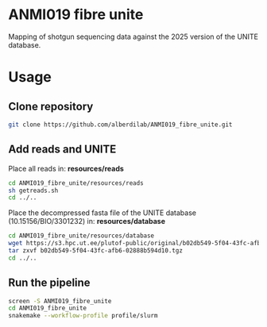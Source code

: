 # ANMI019 fibre unite

Mapping of shotgun sequencing data against the 2025 version of the UNITE database.

# Usage

## Clone repository

```sh
git clone https://github.com/alberdilab/ANMI019_fibre_unite.git
```

## Add reads and UNITE

Place all reads in: **resources/reads**

```sh
cd ANMI019_fibre_unite/resources/reads
sh getreads.sh
cd ../..
```

Place the decompressed fasta file of the UNITE database (10.15156/BIO/3301232) in: **resources/database**

```sh
cd ANMI019_fibre_unite/resources/database
wget https://s3.hpc.ut.ee/plutof-public/original/b02db549-5f04-43fc-afb6-02888b594d10.tgz
tar zxvf b02db549-5f04-43fc-afb6-02888b594d10.tgz
cd ../..
```

## Run the pipeline

```sh
screen -S ANMI019_fibre_unite
cd ANMI019_fibre_unite
snakemake --workflow-profile profile/slurm
```
